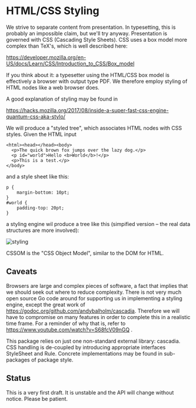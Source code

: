 # HTML/CSS Styling

We strive to separate content from presentation. In typesetting, this is
probably an impossible claim, but we'll try anyway. Presentation
is governed with CSS (Cascading Style Sheets). CSS uses a box model more
complex than TeX's, which is well described here:

   https://developer.mozilla.org/en-US/docs/Learn/CSS/Introduction_to_CSS/Box_model

If you think about it: a typesetter using the HTML/CSS box model is
effectively a browser with output type PDF.
We therefore employ styling of HTML nodes like a web browser does.

A good explanation of styling may be found in

   https://hacks.mozilla.org/2017/08/inside-a-super-fast-css-engine-quantum-css-aka-stylo/

We will produce a "styled tree", which associates HTML nodes with CSS
styles. Given the HTML input

    <html><head></head><body>
      <p>The quick brown fox jumps over the lazy dog.</p>
      <p id="world">Hello <b>World</b>!</p>
      <p>This is a test.</p>
    </body>

and a style sheet like this:

    p {
    	margin-bottom: 10pt;
    }
    #world {
    	padding-top: 20pt;
    }

a styling engine wil produce a tree like this (simpified version – the
real data structures are more involved):

![styling](https://user-images.githubusercontent.com/4531688/52282401-a4ccdf80-2960-11e9-8ede-0ceee394b6ab.png)

CSSOM is the "CSS Object Model", similar to the DOM for HTML.

## Caveats

Browsers are large and complex pieces of software, a fact that implies that
we should seek out where to reduce complexity.
There is not very much open source Go code around for supporting us
in implementing a styling engine, except the great work of
https://godoc.org/github.com/andybalholm/cascadia.
Therefore we will have to compromise
on many features in order to complete this in a realistic time frame.
For a reminder of why that is, refer to
https://www.youtube.com/watch?v=S68fcV09nGQ .

This package relies on just one non-standard external library: cascadia.
CSS handling is de-coupled by introducing appropriate interfaces
StyleSheet and Rule. Concrete implementations may be found in sub-packages
of package style.

## Status

This is a very first draft. It is unstable and the API will change without
notice. Please be patient.
